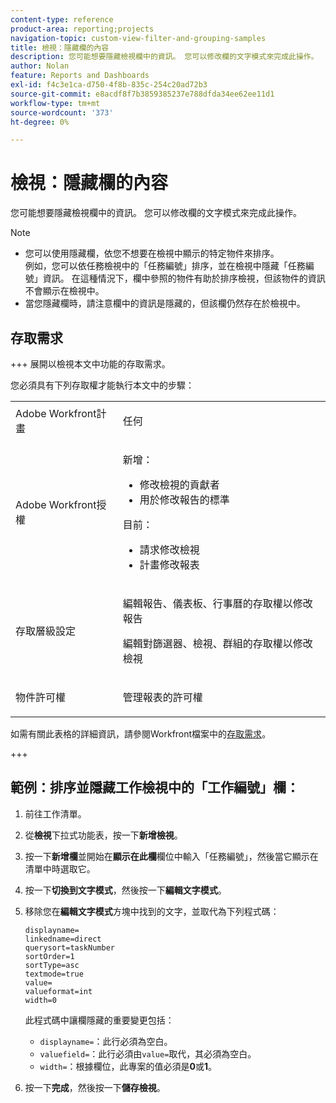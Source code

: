 ```yaml
---
content-type: reference
product-area: reporting;projects
navigation-topic: custom-view-filter-and-grouping-samples
title: 檢視：隱藏欄的內容
description: 您可能想要隱藏檢視欄中的資訊。 您可以修改欄的文字模式來完成此操作。
author: Nolan
feature: Reports and Dashboards
exl-id: f4c3e1ca-d750-4f8b-835c-254c20ad72b3
source-git-commit: e8acdf8f7b3859385237e788dfda34ee62ee11d1
workflow-type: tm+mt
source-wordcount: '373'
ht-degree: 0%

---
```


# 檢視：隱藏欄的內容

<!--Audited: 11/2024-->

您可能想要隱藏檢視欄中的資訊。 您可以修改欄的文字模式來完成此操作。

>[!NOTE]
>
>* 您可以使用隱藏欄，依您不想要在檢視中顯示的特定物件來排序。\
>  例如，您可以依任務檢視中的「任務編號」排序，並在檢視中隱藏「任務編號」資訊。 在這種情況下，欄中參照的物件有助於排序檢視，但該物件的資訊不會顯示在檢視中。
>* 當您隱藏欄時，請注意欄中的資訊是隱藏的，但該欄仍然存在於檢視中。

## 存取需求

+++ 展開以檢視本文中功能的存取需求。

您必須具有下列存取權才能執行本文中的步驟：

<table style="table-layout:auto"> 
 <col> 
 <col> 
 <tbody> 
  <tr> 
   <td role="rowheader">Adobe Workfront計畫</td> 
   <td> <p>任何</p> </td> 
  </tr> 
  <tr> 
   <td role="rowheader">Adobe Workfront授權</td> 
   <td> <p>新增：<ul><li>修改檢視的貢獻者</li><li>用於修改報告的標準</li></ul></p><p>目前：<ul><li>請求修改檢視</li><li>計畫修改報表</li></ul></p> </td> 
  </tr> 
  <tr> 
   <td role="rowheader">存取層級設定</td> 
   <td> <p>編輯報告、儀表板、行事曆的存取權以修改報告</p> <p>編輯對篩選器、檢視、群組的存取權以修改檢視</p> </td> 
  </tr>  
  <tr> 
   <td role="rowheader">物件許可權</td> 
   <td> <p>管理報表的許可權</p> </td> 
  </tr> 
 </tbody> 
</table>

如需有關此表格的詳細資訊，請參閱Workfront檔案中的[存取需求](/help/quicksilver/administration-and-setup/add-users/access-levels-and-object-permissions/access-level-requirements-in-documentation.md)。

+++

## 範例：排序並隱藏工作檢視中的「工作編號」欄：

1. 前往工作清單。
1. 從&#x200B;**檢視**&#x200B;下拉式功能表，按一下&#x200B;**新增檢視**。

1. 按一下&#x200B;**新增欄**&#x200B;並開始在&#x200B;**顯示在此欄**&#x200B;欄位中輸入「任務編號」，然後當它顯示在清單中時選取它。

1. 按一下&#x200B;**切換到文字模式**，然後按一下&#x200B;**編輯文字模式**。
1. 移除您在&#x200B;**編輯文字模式**&#x200B;方塊中找到的文字，並取代為下列程式碼：

   ```
   displayname=
   linkedname=direct
   querysort=taskNumber
   sortOrder=1
   sortType=asc
   textmode=true
   value=
   valueformat=int
   width=0
   ```

   此程式碼中讓欄隱藏的重要變更包括：

   * `displayname=`：此行必須為空白。
   * `valuefield=`：此行必須由`value=`取代，其必須為空白。
   * `width=`：根據欄位，此專案的值必須是&#x200B;**0**&#x200B;或&#x200B;**1**。

1. 按一下&#x200B;**完成**，然後按一下&#x200B;**儲存檢視**。
